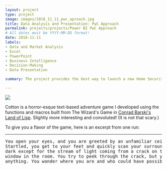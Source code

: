 ```yaml
---
layout: project
type: project
image: images/2018_11_11_pwc_aproach.jpg
title: Data Analysis and Presentation: PwC Approach 
permalink: projects/projects/Power BI PwC Approach 
# All dates must be YYYY-MM-DD format!
date: 2018-11-11
labels:
- Data and Market Analysis
- Excel
- PowerPoint
- Business Intelligence
- Decision-Making
- Data Presentation

summary: The project provides the best way to launch a new Home Security System targeting socio-economic segments which have the highest new customers potential. The project is a result of an in-depth analysis of the customer data including several variables as a collected survey questions in 6759 markets of US cities/regions. 

---
```


<img class="ui image" src="{{ site.baseurl }}/images/cotton-header.png">

Cotton is a horror-esque text-based adventure game I developed using the functions and macros built from The Wizard's Game in [Conrad Barski's Land of Lisp](http://landoflisp.com/). Slightly more interesting and convoluted! (It is not that scary.)

To give you a flavor of the game, here is an excerpt from one run:

<hr>

<pre>
You open your eyes, and you are greeted by an unfamiliar ceiling.
Startled, you get to your feet and quickly scan your surroundings. It's
dark except for the stream of light coming from a crack on the only boarded
window in the room. You try to peek through the crack, but you cannot see
anything. You wonder where you are and who could have possibly brought you here.

